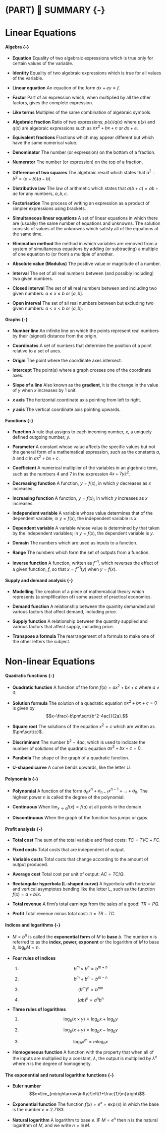 # (PART) 📖 SUMMARY {-}

# Linear Equations

#### Algebra {-}

- **Equation** Equality of two algebraic expressions which is true only for certain values of the variable.

- **Identity** Equality of two algebraic expressions which is true for all values of the variable. 

- **Linear equation** An equation of the form $dx + ey = f$.

- **Factor** Part of an expression which, when multiplied by all the other factors, gives the complete expression.

- **Like terms** Multiples of the same combination of algebraic symbols.

- **Algebraic fraction**  Ratio of two expressions; $p(x)/q(x)$ where $p(x)$ and $q(x)$ are algebraic expressions such as $ax^2 + bx + c$ or $dx + e$.

- **Equivalent fractions** Fractions which may appear different but which have the same numerical value.

- **Denominator** The number (or expression) on the bottom of a fraction.

- **Numerator** The number (or expression) on the top of a fraction.

- **Difference of two squares** The algebraic result which states that $a^2 − b^2 = (a + b)(a − b)$.

- **Distributive law** The law of arithmetic which states that $a(b + c) = ab + ac$ for any numbers, $a, b, c$.

- **Factorisation** The process of writing an expression as a product of simpler expressions using brackets.

- **Simultaneous linear equations** A set of linear equations in which there are (usually) the same number of equations and unknowns. The solution consists of values of the unknowns which satisfy all of the equations at the same time.

- **Elimination method** the method in which variables are removed from a system of simultaneous equations by adding (or subtracting) a multiple of one equation to (or from) a multiple of another.

- **Absolute value (Modulus)** The positive value or magnitude of a number.

- **Interval** The set of all real numbers between (and possibly including) two given numbers.

- **Closed interval** The set of all real numbers between and including two given numbers: $a ≤ x ≤ b$ or $[a,b]$. 

- **Open interval** The set of all real numbers between but excluding two given numbers: $a < x < b$ or $(a,b)$. 

#### Graphs {-}

- **Number line** An infinite line on which the points represent real numbers by their (signed) distance from the origin.

- **Coordinates** A set of numbers that determine the position of a point relative to a set of axes. 

- **Origin** The point where the coordinate axes intersect.

- **Intercept** The point(s) where a graph crosses one of the coordinate axes.

- **Slope of a line** Also known as the **gradient**, it is the change in the value of $y$ when $x$ increases by $1$ unit.

- **$x$ axis** The horizontal coordinate axis pointing from left to right. 

- **$y$ axis** The vertical coordinate axis pointing upwards.

#### Functions {-}

- **Function** A rule that assigns to each incoming number, $x$, a uniquely defined outgoing number, $y$. 

- **Parameter** A constant whose value affects the specific values but not the general form of a mathematical expression, such as the constants $a, b$ and $c$ in $ax^2 + bx + c$.

- **Coefficient** A numerical multiplier of the variables in an algebraic term, such as the numbers $4$ and $7$ in the expression $4x + 7yz^2$.

- **Decreasing function** A function, $y = f(x)$, in which $y$ decreases as $x$ increases.

- **Increasing function** A function, $y = f(x)$, in which $y$ increases as $x$ increases.

- **Independent variable** A variable whose value determines that of the dependent variable; in $y = f(x)$, the independent variable is $x$.

- **Dependent variable** A variable whose value is determined by that taken by the independent variables; in $y = f(x)$, the dependent variable is $y$.

- **Domain** The numbers which are used as inputs to a function.

- **Range** The numbers which form the set of outputs from a function.

- **Inverse function** A function, written as $f^{-1}$, which reverses  the effect of a given function, $f$, so that $x=f^{-1}(y)$ when $y=f(x)$.

#### Supply and demand analysis {-}

- **Modelling** The creation of a piece of mathematical theory which represents (a simplification of) some aspect of practical economics.

- **Demand function** A relationship between the quantity demanded and various factors that affect demand, including price.

- **Supply function** A relationship between the quantity supplied and various factors that affect supply, including price.

- **Transpose a formula** The rearrangement of a formula to make one of the other letters the subject.

# Non-linear Equations

#### Quadratic functions {-}

- **Quadratic function** A function of the form $f(x)=ax^2+bx+c$ where $a\neq0.$

- **Solution formula** The solution of a quadratic equation $ax^2+bx+c=0$ is given by $$x=\frac{-b\pm\sqrt{b^2-4ac}}{2a}.$$

- **Square root** The solutions of the equation $x^2=c$ which are written as $\pm\sqrt{c}$.

- **Discriminant** The number $b^2-4ac$, which is used to indicate the number of solutions of the quadratic equation $ax^2+bx+c=0.$

- **Parabola** The shape of the graph of a quadratic function.

- **U-shaped curve** A curve bends upwards, like the letter U.

#### Polynomials {-}

- **Polynomial** A function of the form $a_nx^n+a_{n-1}x^{n-1}+\ldots+a_0$. The highest power $n$ is called the degree of the polynomial.

- **Continuous** When $\lim_{x\rightarrow a}f(x)=f(a)$ at all points in the domain.

- **Discontinuous** When the graph of the function has jumps or gaps.

#### Profit analysis {-}

- **Total cost** The sum of the total variable and fixed costs: $TC = TVC + FC$.

- **Fixed costs** Total costs that are independent of output.

- **Variable costs** Total costs that change according to the amount of output produced.

- **Average cost** Total cost per unit of output: $AC = TC/Q$.

- **Rectangular hyperbola (L-shaped curve)** A hyperbola with horizontal and vertical asymptotes bending like the letter L, such as the function $f(x)=a+b/x$.

- **Total revenue** A firm’s total earnings from the sales of a good: $TR = PQ$.

- **Profit** Total revenue minus total cost: $\pi = TR − TC$.

#### Indices and logarithms {-}

- $M=b^n$ is called the **exponential form** of $M$ to **base** $b$. The number $n$ is referred to as the **index, power, exponent** or the logarithm of $M$ to base $b$, $\log_b M=n$.

- **Four rules of indices**

  1. $$b^m\times b^n=b^{m+n}$$
  
  2. $$b^m\div b^n=b^{m-n}$$
  
  3. $$(b^m)^n=b^{mn}$$
  
  4. $$(ab)^n=a^nb^n$$
  
- **Three rules of logarithms**
  
  1. $$\log_b(x\times y)=\log_bx +\log_b y$$
  
  2. $$\log_b(x\div y)=\log_bx -\log_b y$$
  
  3. $$\log_bx^m=m\log_bx$$
  
- **Homogeneous function** A function with the property that when all of the inputs are multiplied by a constant, $\lambda$, the output is multiplied by $\lambda^n$ where $n$ is the degree of homogeneity.

#### The exponential and natural logarithm functions {-}

- **Euler number** $$e=\lim_{m\rightarrow\infty}\left(1+\frac{1}{m}\right)$$

- **Exponential function** The function $f(x)=e^x=\exp(x)$ in which the base is the number $e=2.7183$.

- **Natural logarithm** A logarithm to base $e$. IF $M=e^n$ then n is the natural logarithm of $M$, and we write $n=\ln M$.


  
  
  
  
  








